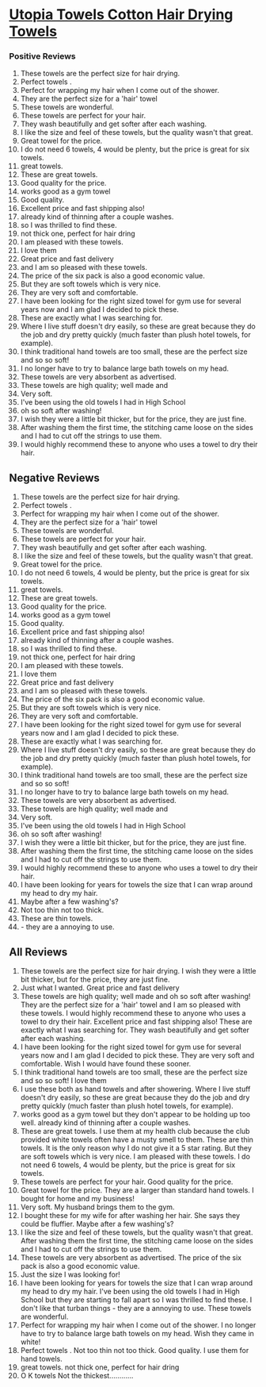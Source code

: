 # [Utopia Towels Cotton Hair Drying Towels](https://products.checkmycream.com/products/Utopia-Towels-Cotton-Hair-Drying-Towels.html)

### Positive Reviews

<ol>
      <li>These towels are the perfect size for hair drying.  </li>
      <li>Perfect towels .</li>
      <li>Perfect for wrapping my hair when I come out of the shower.</li>
      <li>They are the perfect size for a &#x27;hair&#x27; towel</li>
      <li>These towels are wonderful.</li>
      <li>These towels are perfect for your hair.  </li>
      <li>They wash beautifully and get softer after each washing.</li>
      <li>I like the size and feel of these towels, but the quality wasn&#x27;t that great.  </li>
      <li>Great towel for the price.  </li>
      <li>I do not need 6 towels, 4 would be plenty, but the price is great for six towels.</li>
      <li>great towels.</li>
      <li>These are great towels.</li>
      <li>Good quality for the price.</li>
      <li>works good as a gym towel</li>
      <li>Good quality.</li>
      <li>Excellent price and fast shipping also!  </li>
      <li>already kind of thinning after a couple washes.</li>
      <li>so I was thrilled to find these.  </li>
      <li>not thick one, perfect for hair dring</li>
      <li>I am pleased with these towels.</li>
      <li>I love them</li>
      <li>Great price and fast delivery</li>
      <li>and I am so pleased with these towels.  </li>
      <li>The price of the six pack is also a good economic value.</li>
      <li>But they are soft towels which is very nice.</li>
      <li>They are very soft and comfortable.  </li>
      <li>I have been looking for the right sized towel for gym use for several years now and I am glad I decided to pick these.  </li>
      <li>These are exactly what I was searching for.  </li>
      <li>Where I live stuff doesn&#x27;t dry easily, so these are great because they do the job and dry pretty quickly (much faster than plush hotel towels, for example).</li>
      <li>I think traditional hand towels are too small, these are the perfect size and so so soft!  </li>
      <li>I no longer have to try to balance large bath towels on my head.</li>
      <li>These towels are very absorbent as advertised.</li>
      <li>These towels are high quality; well made and</li>
      <li>Very soft.  </li>
      <li>I&#x27;ve been using the old towels I had in High School</li>
      <li>oh so soft after washing!  </li>
      <li>I wish they were a little bit thicker, but for the price, they are just fine.</li>
      <li>After washing them the first time, the stitching came loose on the sides and I had to cut off the strings to use them.</li>
      <li>I would highly recommend these to anyone who uses a towel to dry their hair.  </li>
</ol>


<h2>Negative Reviews</h2>
<ol>
<li> These towels are the perfect size for hair drying.  </li>
<li> Perfect towels .</li>
<li> Perfect for wrapping my hair when I come out of the shower.</li>
<li> They are the perfect size for a &#x27;hair&#x27; towel</li>
<li> These towels are wonderful.</li>
<li> These towels are perfect for your hair.  </li>
<li> They wash beautifully and get softer after each washing.</li>
<li> I like the size and feel of these towels, but the quality wasn&#x27;t that great.  </li>
<li> Great towel for the price.  </li>
<li> I do not need 6 towels, 4 would be plenty, but the price is great for six towels.</li>
<li> great towels.</li>
<li> These are great towels.</li>
<li> Good quality for the price.</li>
<li> works good as a gym towel</li>
<li> Good quality.</li>
<li> Excellent price and fast shipping also!  </li>
<li> already kind of thinning after a couple washes.</li>
<li> so I was thrilled to find these.  </li>
<li> not thick one, perfect for hair dring</li>
<li> I am pleased with these towels.</li>
<li> I love them</li>
<li> Great price and fast delivery</li>
<li> and I am so pleased with these towels.  </li>
<li> The price of the six pack is also a good economic value.</li>
<li> But they are soft towels which is very nice.</li>
<li> They are very soft and comfortable.  </li>
<li> I have been looking for the right sized towel for gym use for several years now and I am glad I decided to pick these.  </li>
<li> These are exactly what I was searching for.  </li>
<li> Where I live stuff doesn&#x27;t dry easily, so these are great because they do the job and dry pretty quickly (much faster than plush hotel towels, for example).</li>
<li> I think traditional hand towels are too small, these are the perfect size and so so soft!  </li>
<li> I no longer have to try to balance large bath towels on my head.</li>
<li> These towels are very absorbent as advertised.</li>
<li> These towels are high quality; well made and</li>
<li> Very soft.  </li>
<li> I&#x27;ve been using the old towels I had in High School</li>
<li> oh so soft after washing!  </li>
<li> I wish they were a little bit thicker, but for the price, they are just fine.</li>
<li> After washing them the first time, the stitching came loose on the sides and I had to cut off the strings to use them.</li>
<li> I would highly recommend these to anyone who uses a towel to dry their hair.  </li>
<li> I have been looking for years for towels the size that I can wrap around my head to dry my hair.  </li>
<li> Maybe after a few washing&#x27;s?</li>
<li> Not too thin not too thick.</li>
<li> These are thin towels.</li>
<li> - they are a annoying to use.  </li>
</ol>

<h2>All Reviews</h2>

<ol>
    <li> These towels are the perfect size for hair drying.  I wish they were a little bit thicker, but for the price, they are just fine.</li>
    <li> Just what I wanted.  Great price and fast delivery</li>
    <li> These towels are high quality; well made and oh so soft after washing!  They are the perfect size for a &#x27;hair&#x27; towel and I am so pleased with these towels.  I would highly recommend these to anyone who uses a towel to dry their hair.  Excellent price and fast shipping also!  These are exactly what I was searching for.  They wash beautifully and get softer after each washing.</li>
    <li> I have been looking for the right sized towel for gym use for several years now and I am glad I decided to pick these.  They are very soft and comfortable.  Wish I would have found these sooner.</li>
    <li> I think traditional hand towels are too small, these are the perfect size and so so soft!  I love them</li>
    <li> I use these both as hand towels and after showering. Where I live stuff doesn&#x27;t dry easily, so these are great because they do the job and dry pretty quickly (much faster than plush hotel towels, for example).</li>
    <li> works good as a gym towel but they don&#x27;t appear to be holding up too well. already kind of thinning after a couple washes.</li>
    <li> These are great towels. I use them at my health club because the club provided white towels often have a musty smell to them. These are thin towels. It is the only reason why I do not give it a 5 star rating. But they are soft towels which is very nice. I am pleased with these towels. I do not need 6 towels, 4 would be plenty, but the price is great for six towels.</li>
    <li> These towels are perfect for your hair.  Good quality for the price.</li>
    <li> Great towel for the price.  They are a larger than standard hand towels.  I bought for home and my business!</li>
    <li> Very soft.  My husband brings them to the gym.</li>
    <li> I bought these for my wife for after washing her hair.  She says they could be fluffier.  Maybe after a few washing&#x27;s?</li>
    <li> I like the size and feel of these towels, but the quality wasn&#x27;t that great.  After washing them the first time, the stitching came loose on the sides and I had to cut off the strings to use them.</li>
    <li> These towels are very absorbent as advertised. The price of the six pack is also a good economic value.</li>
    <li> Just the size I was looking for!</li>
    <li> I have been looking for years for towels the size that I can wrap around my head to dry my hair.  I&#x27;ve been using the old towels I had in High School but they are starting to fall apart so I was thrilled to find these.  I don&#x27;t like that turban things - they are a annoying to use.  These towels are wonderful.</li>
    <li> Perfect for wrapping my hair when I come out of the shower. I no longer have to try to balance large bath towels on my head. Wish they came in white!</li>
    <li> Perfect towels . Not too thin not too thick. Good quality. I use them for hand towels.</li>
    <li> great towels. not thick one, perfect for hair dring</li>
    <li> O K towels  Not the thickest............</li>
</ol>




